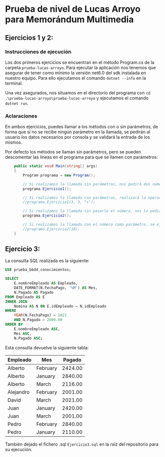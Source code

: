 # Prueba de nivel de Lucas Arroyo para Memorándum Multimedia

## Ejercicios 1 y 2:
### Instrucciones de ejecución

Los dos primeros ejercicios se encuentran en el método Program.cs de la carpeta `prueba-lucas-arroyo`. Para ejecutar la aplicación nos tenemos que asegurar de tener como mínimo la versión net6.0 del sdk instalada en nuestro equipo. Para ello ejecutamos el comando `dotnet --info` en la terminal.

Una vez asegurados, nos situamos en el directorio del programa con `cd .\prueba-lucas-arroyo\prueba-lucas-arroyo` y ejecutamos el comando `dotnet run`.

### Aclaraciones

En ambos ejercicios, puedes llamar a los métodos con o sin parámetros, de forma que si no se recibe ningún parámetro en la llamada, se pedirán al usuario los datos necesarios por consola y se validará la entrada de los mismos.

Por defecto los métodos se llaman sin parámetros, pero se pueden descomentar las líneas en el programa para que se llamen con parámetros:

```csharp
    public static void Main(string[] args)
    {
        Program programa = new Program();

        // Si realizamos la llamada sin parámetros, nos pedirá dos números y la operación a realizar
        programa.Ejercicio1();

        // Si realizamos la llamada con parámetros, realizará la operación indicada automáticamente (descomentar línea inferior para comprobar)
        //programa.Ejercicio1(3, 3, "+");

        // Si realizamos la llamada sin pasarle el número, nos lo pedirá al ejecutar el método
        programa.Ejercicio2();

        // Si realizamos la llamada con el número como parámetro, se ejecutará el método directamente (descomentar línea inferior para comprobar)
        //programa.Ejercicio2(10);
    }
```

## Ejercicio 3:

La consulta SQL realizada es la siguiente:

```sql
USE prueba_bbdd_conocimientos;

SELECT
	E.nombreEmpleado AS Empleado,
    DATE_FORMAT(N.FechaPago, '%M') AS Mes,
    N.Pagado AS Pagado
FROM Empleado AS E
INNER JOIN
    Nomina AS N ON E.idEmpleado = N.idEmpleado
WHERE
    YEAR(N.FechaPago) = 2021
    AND N.Pagado > 2000.00
ORDER BY
    E.nombreEmpleado ASC,
    Mes ASC,
    N.Pagado ASC;
```

Esta consulta devuelve la siguiente tabla:

| Empleado  | Mes      | Pagado   |
|-----------|----------|----------|
| Alberto   | February | 2424.00  |
| Alberto   | January  | 2840.00  |
| Alberto   | March    | 2116.00  |
| Alejandro | February | 2001.00  |
| David     | March    | 2021.00  |
| Juan      | January  | 2420.00  |
| Juan      | March    | 2001.00  |
| Pedro     | February | 2840.00  |
| Pedro     | January  | 2110.00  |

También dejado el fichero .sql `Ejercicio3.sql` en la raíz del repositorio para su ejecución.